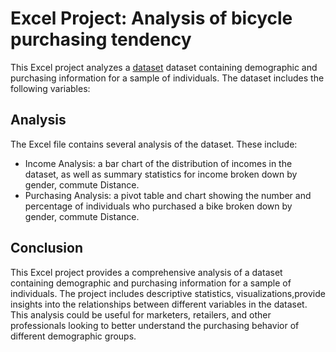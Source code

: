 # Excel Project: Analysis of bicycle purchasing tendency

This Excel project analyzes a <a href="https://github.com/amo0125/PortfolioProjects/raw/main/Excel%20Project%20Dataset.xlsx" download>dataset</a>
dataset containing demographic and purchasing information for a sample of individuals. The dataset includes the following variables:

## Analysis

The Excel file contains several analysis of the dataset. These include:

<ul>
  <li>Income Analysis: a bar chart of the distribution of incomes in the dataset, as well as summary statistics for income broken down by gender, commute Distance.</li>
	<li>Purchasing Analysis: a pivot table and chart showing the number and percentage of individuals who purchased a bike broken down by gender, commute Distance.</li>
</ul>

## Conclusion

This Excel project provides a comprehensive analysis of a dataset containing demographic and purchasing information for a sample of individuals. The project includes descriptive statistics, visualizations,provide insights into the relationships between different variables in the dataset. This analysis could be useful for marketers, retailers, and other professionals looking to better understand the purchasing behavior of different demographic groups.
